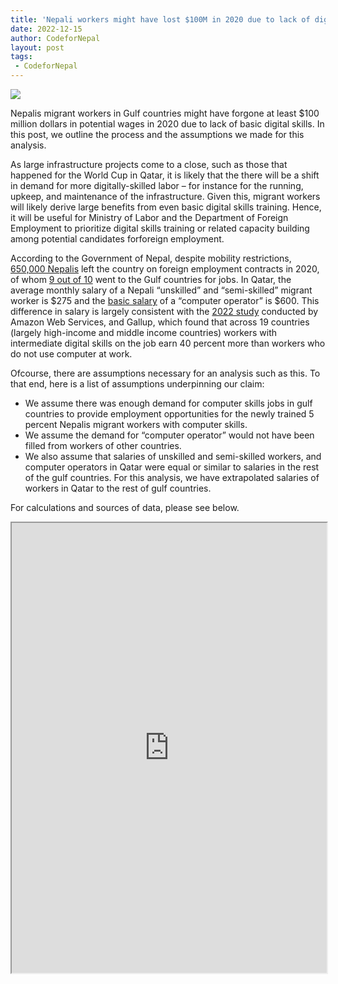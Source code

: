 ```yaml
---
title: 'Nepali workers might have lost $100M in 2020 due to lack of digital skills'
date: 2022-12-15
author: CodeforNepal
layout: post
tags:
 - CodeforNepal
---
```


![](https://www.ifad.org/documents/38714174/41495485/Migrant+workers+waiting+outside+departure+terminal+at+Tribhuvan+International+Airport+Kathmandu.jpg/83b5fc61-6a13-f678-dde1-9902d378bc2e?t=1592307540000)

Nepalis migrant workers in Gulf countries might have forgone at least $100 million dollars in potential wages in 2020 due to lack of basic digital skills. In this post, we outline the process and the assumptions we made for this analysis.

As large infrastructure projects come to a close, such as those that happened for the World Cup in Qatar, it is likely that the there will be a shift in demand for more digitally-skilled labor – for instance for the running, upkeep, and maintenance of the infrastructure. Given this,  migrant workers will likely derive large benefits from even basic digital skills training. Hence, it will be useful for Ministry of Labor and the Department of Foreign Employment to prioritize digital skills training or related capacity building among potential candidates forforeign employment.

According to the Government of Nepal, despite mobility restrictions, [650,000 Nepalis](https://www.nytimes.com/2022/11/16/sports/soccer/world-cup-migrant-workers.html) left the country on foreign employment contracts in 2020, of whom [9 out of 10](https://migrantmoney.uncdf.org/wp-content/uploads/2021/10/country-monitor-on-migration-and-remittance-nepal.pdf) went to the Gulf countries for jobs. In Qatar, the average monthly salary of a Nepali “unskilled” and “semi-skilled” migrant worker is $275 and the [basic salary](https://qa.nepalembassy.gov.np/wp-content/uploads/2017/04/Minimum_Salary_Details_for_Nepali_Workers.pdf) of a “computer operator” is $600. This difference in salary is largely consistent with the [2022 study](https://www.gallup.com/analytics/402284/aws-digital-skills-study.aspx) conducted by Amazon Web Services, and Gallup, which found that across 19 countries (largely high-income and middle income countries) workers with intermediate digital skills on the job earn 40 percent more than workers who do not use computer at work. 

Ofcourse, there are assumptions necessary for an analysis such as this. To that end, here is a list of assumptions underpinning our claim: 

- We assume there was enough demand for computer skills jobs in gulf countries to provide employment opportunities for the newly trained 5 percent Nepalis migrant workers with computer skills. 
- We assume the demand for “computer operator” would not have been filled from workers of other countries. 
- We also assume that salaries of unskilled and semi-skilled workers, and computer operators in Qatar were equal or similar to salaries in the rest of the gulf countries. For this analysis, we have extrapolated salaries of workers in Qatar to the rest of gulf countries. 

For calculations and sources of data, please see below. 


<iframe width="100%" height="720" src="https://docs.google.com/spreadsheets/d/e/2PACX-1vSn9QBwzzkfjVhxaVfr4oAZX5f-SYxaPmOBAC2tYpK7sdqjkCpGxvuPogxG56Ww-sXHWDWad9Kbii36/pubhtml?widget=true&amp;headers=false"></iframe>